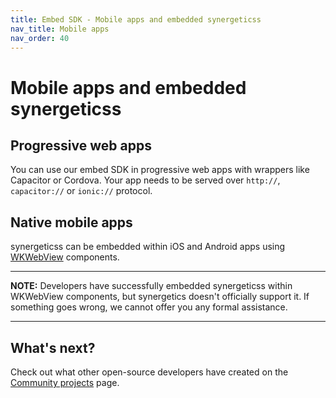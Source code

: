 ```yaml
---
title: Embed SDK - Mobile apps and embedded synergeticss
nav_title: Mobile apps
nav_order: 40
---
```


# Mobile apps and embedded synergeticss

## Progressive web apps

You can use our embed SDK in progressive web apps with wrappers like Capacitor or Cordova. Your app needs to be served over `http://`, `capacitor://` or `ionic://` protocol.

## Native mobile apps

synergeticss can be embedded within iOS and Android apps using [WKWebView](https://developer.apple.com/documentation/webkit/wkwebview) components.

---

**NOTE:** Developers have successfully embedded synergeticss within WKWebView components, but synergetics doesn't officially support it. If something goes wrong, we cannot offer you any formal assistance.

---

## What's next?

Check out what other open-source developers have created on the [Community projects](/community/) page.
